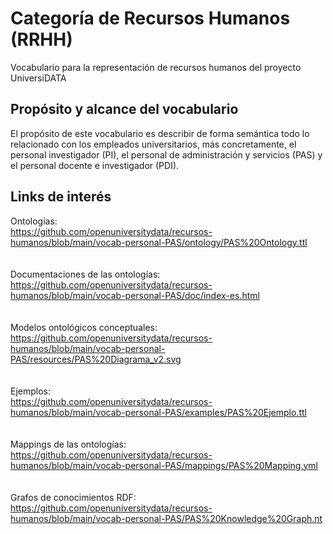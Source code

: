 # Categoría de Recursos Humanos (RRHH)
Vocabulario para la representación de recursos humanos del proyecto UniversiDATA

## Propósito y alcance del vocabulario
El propósito de este vocabulario es describir de forma semántica todo lo relacionado con los empleados universitarios, más concretamente, el personal investigador (PI), el personal de administración y servicios (PAS) y el personal docente e investigador (PDI).

## Links de interés
Ontologías: <br>
https://github.com/openuniversitydata/recursos-humanos/blob/main/vocab-personal-PAS/ontology/PAS%20Ontology.ttl <br>
 <br><br>
Documentaciones de las ontologías: <br>
https://github.com/openuniversitydata/recursos-humanos/blob/main/vocab-personal-PAS/doc/index-es.html <br>
 <br><br>
Modelos ontológicos conceptuales: <br>
https://github.com/openuniversitydata/recursos-humanos/blob/main/vocab-personal-PAS/resources/PAS%20Diagrama_v2.svg <br>
 <br><br>
Ejemplos: <br>
https://github.com/openuniversitydata/recursos-humanos/blob/main/vocab-personal-PAS/examples/PAS%20Ejemplo.ttl <br>
 <br><br>
Mappings de las ontologías: <br>
https://github.com/openuniversitydata/recursos-humanos/blob/main/vocab-personal-PAS/mappings/PAS%20Mapping.yml <br>
 <br><br>
Grafos de conocimientos RDF: <br>
https://github.com/openuniversitydata/recursos-humanos/blob/main/vocab-personal-PAS/PAS%20Knowledge%20Graph.nt <br>
 <br><br>
